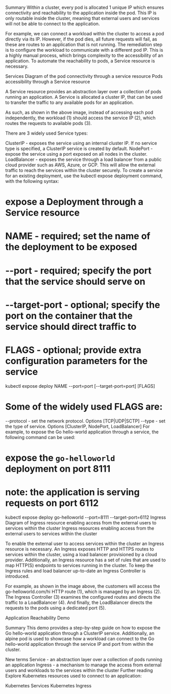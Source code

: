 Summary
Within a cluster, every pod is allocated 1 unique IP which ensures connectivity and reachability to the application inside the pod. This IP is only routable inside the cluster, meaning that external users and services will not be able to connect to the application.

For example, we can connect a workload within the cluster to access a pod directly via its IP. However, if the pod dies, all future requests will fail, as these are routes to an application that is not running. The remediation step is to configure the workload to communicate with a different pod IP. This is a highly manual process, which brings complexity to the accessibility of an application. To automate the reachability to pods, a Service resource is necessary.

Services
Diagram of the pod connectivity through a service resource
Pods accessibility through a Service resource

A Service resource provides an abstraction layer over a collection of pods running an application. A Service is allocated a cluster IP, that can be used to transfer the traffic to any available pods for an application.

As such, as shown in the above image, instead of accessing each pod independently, the workload (1) should access the service IP (2), which routes the requests to available pods (3).

There are 3 widely used Service types:

ClusterIP - exposes the service using an internal cluster IP. If no service type is specified, a ClusterIP service is created by default.
NodePort - expose the service using a port exposed on all nodes in the cluster.
LoadBalancer - exposes the service through a load balancer from a public cloud provider such as AWS, Azure, or GCP. This will allow the external traffic to reach the services within the cluster securely.
To create a service for an existing deployment, use the kubectl expose deployment command, with the following syntax:

# expose a Deployment through a Service resource 
# NAME - required; set the name of the deployment to be exposed
# --port - required; specify the port that the service should serve on
# --target-port - optional; specify the port on the container that the service should direct traffic to
# FLAGS - optional; provide extra configuration parameters for the service
kubectl expose deploy NAME --port=port [--target-port=port] [FLAGS]

# Some of the widely used FLAGS are:
--protocol - set the network protocol. Options [TCP|UDP|SCTP]
--type - set the type of service. Options [ClusterIP, NodePort, LoadBalancer]
For example, to expose the Go hello-world application through a service, the following command can be used:

# expose the `go-helloworld` deployment on port 8111
# note: the application is serving requests on port 6112
kubectl expose deploy go-helloworld --port=8111 --target-port=6112
Ingress
Diagram of Ingress resource enabling access from the external users to services within the cluster
Ingress resources enabling access from the external users to services within the cluster

To enable the external user to access services within the cluster an Ingress resource is necessary. An Ingress exposes HTTP and HTTPS routes to services within the cluster, using a load balancer provisioned by a cloud provider. Additionally, an Ingress resource has a set of rules that are used to map HTTP(S) endpoints to services running in the cluster. To keep the Ingress rules and load balancer up-to-date an Ingress Controller is introduced.

For example, as shown in the image above, the customers will access the go-helloworld.com/hi HTTP route (1), which is managed by an Ingress (2). The Ingress Controller (3) examines the configured routes and directs the traffic to a LoadBalancer (4). And finally, the LoadBalancer directs the requests to the pods using a dedicated port (5).

Application Reachability Demo

Summary
This demo provides a step-by-step guide on how to expose the Go hello-world application through a ClusterIP service. Additionally, an alpine pod is used to showcase how a workload can connect to the Go hello-world application through the service IP and port from within the cluster.

New terms
Service - an abstraction layer over a collection of pods running an application
Ingress - a mechanism to manage the access from external users and workloads to the services within the cluster
Further reading
Explore Kubernetes resources used to connect to an application:

Kubernetes Services
Kubernetes Ingress
